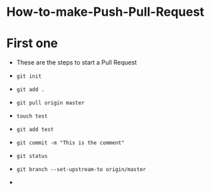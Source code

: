 # How-to-make-Push-Pull-Request

# First one
* These are the steps to start a Pull Request
*     git init 
*     git add .
*     git pull origin master
*     touch test
*     git add test
*     git commit -m "This is the comment"
*     git status
*     git branch --set-upstream-to origin/master
*     
